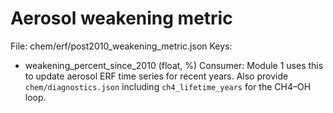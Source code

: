 # Aerosol weakening metric
File: chem/erf/post2010_weakening_metric.json
Keys:
- weakening_percent_since_2010 (float, %)
Consumer: Module 1 uses this to update aerosol ERF time series for recent years.
Also provide `chem/diagnostics.json` including `ch4_lifetime_years` for the CH4–OH loop.
